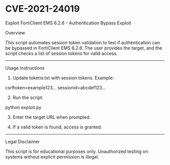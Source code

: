 # CVE-2021-24019
Exploit
FortiClient EMS 6.2.6 - Authentication Bypass Exploit

Overview

This script automates session token validation to test if authentication can be bypassed in FortiClient EMS 6.2.6. The user provides the target, and the script checks a list of session tokens for valid access.


---

Usage Instructions

1. Update tokens.txt with session tokens. Example:

csrftoken=example123...
sessionid=abcdef123...


2. Run the script:

python exploit.py


3. Enter the target URL when prompted.


4. If a valid token is found, access is granted.



---

Legal Disclaimer

This script is for educational purposes only. Unauthorized testing on systems without explicit permission is illegal. 
